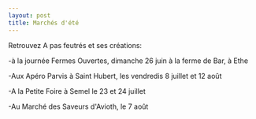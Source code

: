 ```yaml
---
layout: post
title: Marchés d'été
---
```


Retrouvez A pas feutrés et ses créations:

-à la journée Fermes Ouvertes, dimanche 26 juin à la ferme de Bar, à Ethe
 
-Aux  Apéro Parvis à Saint Hubert, les vendredis 8 juillet et 12 août

-A la Petite Foire à Semel le 23 et 24 juillet

-Au Marché des Saveurs d'Avioth, le 7 août